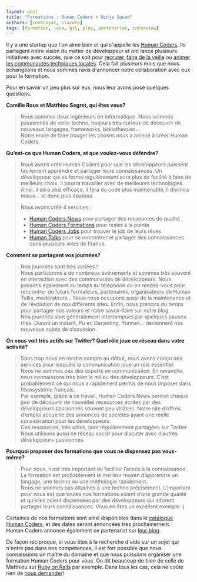 ```yaml
---
layout: post
title: "Formations : Human Coders + Ninja Squad"
authors: [cexbrayat, clacote]
tags: [formation, java, git, play, partenariat, interview]
---
```



Il y a une startup que l'on aime bien et qui s'appelle les [Human Coders](http://humancoders.com "Site des Human Coders"). Ils partagent notre vision du métier de développeur et ont lancé plusieurs initiatives avec succès, que ce soit pour [recruter](http://jobs.humancoders.com), [faire de la veille](http://news.humancoders.com/) ou [animer les communautés techniques locales](http://humantalks.com/). Cela fait plusieurs mois que nous échangeons et nous sommes ravis d'annoncer notre collaboration avec eux pour la formation.

Pour en savoir un peu plus sur eux, nous leur avons posé quelques questions.

**Camille Roux et Matthieu Segret, qui êtes vous?**

> Nous sommes deux ingénieurs en informatique. Nous sommes passionnés de veille techno, toujours très curieux de découvrir de nouveaux langages, frameworks, bibliothèques...  
> Notre envie de faire bouger les choses nous a amené à créer Human Coders.

**Qu’est-ce que Human Coders, et que voulez-vous défendre?**

> Nous avons créé Human Coders pour que les développeurs puissent facilement apprendre et partager leurs connaissances. Un développeur qui se forme régulièrement aura plus de facilité à faire de meilleurs choix. Il pourra travailler avec de meilleures technologies. Ainsi, il sera plus efficace, il fera du code plus maintenable, il dormira mieux... et donc plus épanoui.
>
> Nous avons créé 4 services :  
> - [Human Coders News](http://news.humancoders.com/) pour partager des ressources de qualité
> - [Human Coders Formations](http://formations.humancoders.com/) pour rester à la pointe
> - [Human Coders Jobs](http://jobs.humancoders.com/) pour trouver le job de leurs rêves
> - [Human Talks](http://humantalks.com/) pour se rencontrer et partager des connaissances dans plusieurs villes de France.

**Comment se partagent vos journées?**

> Nos journées sont très variées !  
> Nous participons à de nombreux événements et sommes très souvent en interaction avec des communautés de développeurs. Nous passons également du temps au téléphone ou en rendez-vous pour rencontrer de futurs formateurs, partenaires, organisateurs de Human Talks, modérateurs... Nous nous occupons aussi de la maintenance et de l’évolution de nos différents sites. Enfin, nous prenons du temps pour partager nos valeurs et notre savoir-faire sur notre blog.  
> Nos journées sont généralement interrompues par quelques pauses thés. Durant un instant, Pu er, Darjeeling, Yunnan... deviennent nos nouveaux sujets de discussion.

**On vous voit très actifs sur Twitter? Quel rôle joue ce réseau dans votre activité?**

> Sans trop nous en rendre compte au début, nous avons conçu des services pour lesquels la communication joue un rôle essentiel.  
> Nous ne sommes pas des experts en communication. En revanche, nous connaissons très bien le milieu des développeurs. C’est probablement ce qui nous a rapidement permis de nous imposer dans l’écosystème français.  
> Par exemple, grâce à ce travail, Human Coders News permet chaque jour de découvrir de nouvelles ressources écrites par des développeurs passionnés souvent peu visibles. Notre site d’offres d’emploi accueille des annonces de sociétés ayant une réelle considération pour les développeurs.  
> Ces ressources, très utiles, sont régulièrement partagées sur Twitter. Nous utilisons aussi ce réseau social pour discuter avec d’autres développeurs passionnés.

**Pourquoi proposer des formations que vous ne dispensez pas vous-même?**

> Pour nous, il est très important de faciliter l’accès à la connaissance. La formation est probablement le meilleur moyen d’apprendre un langage, une techno ou une méthologie rapidement.  
> Nous ne sommes pas attachés à une techno précisément. L’important pour nous est que toutes nos formations soient d’une grande qualité et qu’elles soient dispensées par des développeurs qui adorent partager leurs connaissances. Vous en êtes un excellent exemple :)

Certaines de nos formations sont ainsi disponibles dans le [catalogue Human Coders](http://formations.humancoders.com/ "Formations Human Coders"), et des dates seront annoncées très prochainement.  
Human Coders annonce également ce partenariat sur [leur blog](http://blog.humancoders.com/post/36729817563/ninja-squad-partenaire-de-human-coders-pour-les "Article de Human Coders sur les formations Ninja Squad").  

De façon réciproque, si vous êtes à la recherche d'aide sur un sujet qui n'entre pas dans nos compétences, il est fort possible que nous connaissions un maître du domaine et que nous puissions organiser une formation Human Coders pour vous. On dit beaucoup de bien de celle de Matthieu sur [Ruby on Rails](http://formations.humancoders.com/formations/ruby-on-rails "Formation Ruby on Rails par Matthieu Segret de Human Coders") par exemple. Dans tous les cas, cela ne coûte rien de [nous demander](https://ninja-squad.com/contact)!
